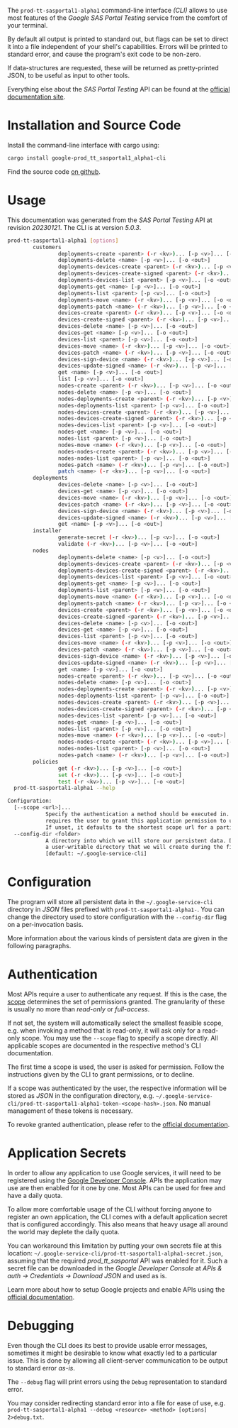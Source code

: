 <!---
DO NOT EDIT !
This file was generated automatically from 'src/generator/templates/cli/README.md.mako'
DO NOT EDIT !
-->
The `prod-tt-sasportal1-alpha1` command-line interface *(CLI)* allows to use most features of the *Google SAS Portal Testing* service from the comfort of your terminal.

By default all output is printed to standard out, but flags can be set to direct it into a file independent of your shell's
capabilities. Errors will be printed to standard error, and cause the program's exit code to be non-zero.

If data-structures are requested, these will be returned as pretty-printed JSON, to be useful as input to other tools.

Everything else about the *SAS Portal Testing* API can be found at the
[official documentation site](https://developers.google.com/spectrum-access-system/).

# Installation and Source Code

Install the command-line interface with cargo using:

```bash
cargo install google-prod_tt_sasportal1_alpha1-cli
```

Find the source code [on github](https://github.com/Byron/google-apis-rs/tree/main/gen/prod_tt_sasportal1_alpha1-cli).

# Usage

This documentation was generated from the *SAS Portal Testing* API at revision *20230121*. The CLI is at version *5.0.3*.

```bash
prod-tt-sasportal1-alpha1 [options]
        customers
                deployments-create <parent> (-r <kv>)... [-p <v>]... [-o <out>]
                deployments-delete <name> [-p <v>]... [-o <out>]
                deployments-devices-create <parent> (-r <kv>)... [-p <v>]... [-o <out>]
                deployments-devices-create-signed <parent> (-r <kv>)... [-p <v>]... [-o <out>]
                deployments-devices-list <parent> [-p <v>]... [-o <out>]
                deployments-get <name> [-p <v>]... [-o <out>]
                deployments-list <parent> [-p <v>]... [-o <out>]
                deployments-move <name> (-r <kv>)... [-p <v>]... [-o <out>]
                deployments-patch <name> (-r <kv>)... [-p <v>]... [-o <out>]
                devices-create <parent> (-r <kv>)... [-p <v>]... [-o <out>]
                devices-create-signed <parent> (-r <kv>)... [-p <v>]... [-o <out>]
                devices-delete <name> [-p <v>]... [-o <out>]
                devices-get <name> [-p <v>]... [-o <out>]
                devices-list <parent> [-p <v>]... [-o <out>]
                devices-move <name> (-r <kv>)... [-p <v>]... [-o <out>]
                devices-patch <name> (-r <kv>)... [-p <v>]... [-o <out>]
                devices-sign-device <name> (-r <kv>)... [-p <v>]... [-o <out>]
                devices-update-signed <name> (-r <kv>)... [-p <v>]... [-o <out>]
                get <name> [-p <v>]... [-o <out>]
                list [-p <v>]... [-o <out>]
                nodes-create <parent> (-r <kv>)... [-p <v>]... [-o <out>]
                nodes-delete <name> [-p <v>]... [-o <out>]
                nodes-deployments-create <parent> (-r <kv>)... [-p <v>]... [-o <out>]
                nodes-deployments-list <parent> [-p <v>]... [-o <out>]
                nodes-devices-create <parent> (-r <kv>)... [-p <v>]... [-o <out>]
                nodes-devices-create-signed <parent> (-r <kv>)... [-p <v>]... [-o <out>]
                nodes-devices-list <parent> [-p <v>]... [-o <out>]
                nodes-get <name> [-p <v>]... [-o <out>]
                nodes-list <parent> [-p <v>]... [-o <out>]
                nodes-move <name> (-r <kv>)... [-p <v>]... [-o <out>]
                nodes-nodes-create <parent> (-r <kv>)... [-p <v>]... [-o <out>]
                nodes-nodes-list <parent> [-p <v>]... [-o <out>]
                nodes-patch <name> (-r <kv>)... [-p <v>]... [-o <out>]
                patch <name> (-r <kv>)... [-p <v>]... [-o <out>]
        deployments
                devices-delete <name> [-p <v>]... [-o <out>]
                devices-get <name> [-p <v>]... [-o <out>]
                devices-move <name> (-r <kv>)... [-p <v>]... [-o <out>]
                devices-patch <name> (-r <kv>)... [-p <v>]... [-o <out>]
                devices-sign-device <name> (-r <kv>)... [-p <v>]... [-o <out>]
                devices-update-signed <name> (-r <kv>)... [-p <v>]... [-o <out>]
                get <name> [-p <v>]... [-o <out>]
        installer
                generate-secret (-r <kv>)... [-p <v>]... [-o <out>]
                validate (-r <kv>)... [-p <v>]... [-o <out>]
        nodes
                deployments-delete <name> [-p <v>]... [-o <out>]
                deployments-devices-create <parent> (-r <kv>)... [-p <v>]... [-o <out>]
                deployments-devices-create-signed <parent> (-r <kv>)... [-p <v>]... [-o <out>]
                deployments-devices-list <parent> [-p <v>]... [-o <out>]
                deployments-get <name> [-p <v>]... [-o <out>]
                deployments-list <parent> [-p <v>]... [-o <out>]
                deployments-move <name> (-r <kv>)... [-p <v>]... [-o <out>]
                deployments-patch <name> (-r <kv>)... [-p <v>]... [-o <out>]
                devices-create <parent> (-r <kv>)... [-p <v>]... [-o <out>]
                devices-create-signed <parent> (-r <kv>)... [-p <v>]... [-o <out>]
                devices-delete <name> [-p <v>]... [-o <out>]
                devices-get <name> [-p <v>]... [-o <out>]
                devices-list <parent> [-p <v>]... [-o <out>]
                devices-move <name> (-r <kv>)... [-p <v>]... [-o <out>]
                devices-patch <name> (-r <kv>)... [-p <v>]... [-o <out>]
                devices-sign-device <name> (-r <kv>)... [-p <v>]... [-o <out>]
                devices-update-signed <name> (-r <kv>)... [-p <v>]... [-o <out>]
                get <name> [-p <v>]... [-o <out>]
                nodes-create <parent> (-r <kv>)... [-p <v>]... [-o <out>]
                nodes-delete <name> [-p <v>]... [-o <out>]
                nodes-deployments-create <parent> (-r <kv>)... [-p <v>]... [-o <out>]
                nodes-deployments-list <parent> [-p <v>]... [-o <out>]
                nodes-devices-create <parent> (-r <kv>)... [-p <v>]... [-o <out>]
                nodes-devices-create-signed <parent> (-r <kv>)... [-p <v>]... [-o <out>]
                nodes-devices-list <parent> [-p <v>]... [-o <out>]
                nodes-get <name> [-p <v>]... [-o <out>]
                nodes-list <parent> [-p <v>]... [-o <out>]
                nodes-move <name> (-r <kv>)... [-p <v>]... [-o <out>]
                nodes-nodes-create <parent> (-r <kv>)... [-p <v>]... [-o <out>]
                nodes-nodes-list <parent> [-p <v>]... [-o <out>]
                nodes-patch <name> (-r <kv>)... [-p <v>]... [-o <out>]
        policies
                get (-r <kv>)... [-p <v>]... [-o <out>]
                set (-r <kv>)... [-p <v>]... [-o <out>]
                test (-r <kv>)... [-p <v>]... [-o <out>]
  prod-tt-sasportal1-alpha1 --help

Configuration:
  [--scope <url>]...
            Specify the authentication a method should be executed in. Each scope
            requires the user to grant this application permission to use it.
            If unset, it defaults to the shortest scope url for a particular method.
  --config-dir <folder>
            A directory into which we will store our persistent data. Defaults to
            a user-writable directory that we will create during the first invocation.
            [default: ~/.google-service-cli]

```

# Configuration

The program will store all persistent data in the `~/.google-service-cli` directory in *JSON* files prefixed with `prod-tt-sasportal1-alpha1-`.  You can change the directory used to store configuration with the `--config-dir` flag on a per-invocation basis.

More information about the various kinds of persistent data are given in the following paragraphs.

# Authentication

Most APIs require a user to authenticate any request. If this is the case, the [scope][scopes] determines the 
set of permissions granted. The granularity of these is usually no more than *read-only* or *full-access*.

If not set, the system will automatically select the smallest feasible scope, e.g. when invoking a
method that is read-only, it will ask only for a read-only scope. 
You may use the `--scope` flag to specify a scope directly. 
All applicable scopes are documented in the respective method's CLI documentation.

The first time a scope is used, the user is asked for permission. Follow the instructions given 
by the CLI to grant permissions, or to decline.

If a scope was authenticated by the user, the respective information will be stored as *JSON* in the configuration
directory, e.g. `~/.google-service-cli/prod-tt-sasportal1-alpha1-token-<scope-hash>.json`. No manual management of these tokens
is necessary.

To revoke granted authentication, please refer to the [official documentation][revoke-access].

# Application Secrets

In order to allow any application to use Google services, it will need to be registered using the 
[Google Developer Console][google-dev-console]. APIs the application may use are then enabled for it
one by one. Most APIs can be used for free and have a daily quota.

To allow more comfortable usage of the CLI without forcing anyone to register an own application, the CLI
comes with a default application secret that is configured accordingly. This also means that heavy usage
all around the world may deplete the daily quota.

You can workaround this limitation by putting your own secrets file at this location: 
`~/.google-service-cli/prod-tt-sasportal1-alpha1-secret.json`, assuming that the required *prod_tt_sasportal* API 
was enabled for it. Such a secret file can be downloaded in the *Google Developer Console* at 
*APIs & auth -> Credentials -> Download JSON* and used as is.

Learn more about how to setup Google projects and enable APIs using the [official documentation][google-project-new].


# Debugging

Even though the CLI does its best to provide usable error messages, sometimes it might be desirable to know
what exactly led to a particular issue. This is done by allowing all client-server communication to be 
output to standard error *as-is*.

The `--debug` flag will print errors using the `Debug` representation to standard error.

You may consider redirecting standard error into a file for ease of use, e.g. `prod-tt-sasportal1-alpha1 --debug <resource> <method> [options] 2>debug.txt`.


[scopes]: https://developers.google.com/+/api/oauth#scopes
[revoke-access]: http://webapps.stackexchange.com/a/30849
[google-dev-console]: https://console.developers.google.com/
[google-project-new]: https://developers.google.com/console/help/new/
